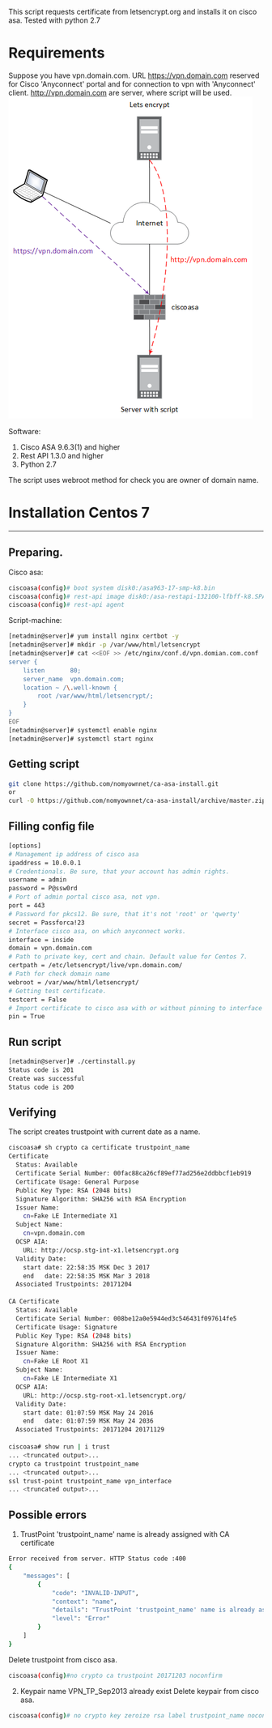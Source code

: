 This script requests certificate from letsencrypt.org and installs it on cisco asa. Tested with python 2.7

# Requirements
Suppose you have vpn.domain.com. URL https://vpn.domain.com reserved for Cisco 'Anyconnect' portal and for connection to vpn with 'Anyconnect' client.
http://vpn.domain.com are server, where script will be used.
![OUTLINE](outline.png)

Software:
1. Cisco ASA 9.6.3(1) and higher
2. Rest API 1.3.0 and higher
3. Python 2.7

The script uses webroot method for check you are owner of domain name. 

# Installation Centos 7
-------------------------------------------------------------------------
## Preparing.
Cisco asa:
```bash
ciscoasa(config)# boot system disk0:/asa963-17-smp-k8.bin
ciscoasa(config)# rest-api image disk0:/asa-restapi-132100-lfbff-k8.SPA
ciscoasa(config)# rest-api agent
```

Script-machine:
```bash
[netadmin@server]# yum install nginx certbot -y
[netadmin@server]# mkdir -p /var/www/html/letsencrypt
[netadmin@server]# cat <<EOF >> /etc/nginx/conf.d/vpn.domian.com.conf
server {
    listen       80;
    server_name  vpn.domain.com;
    location ~ /\.well-known {
        root /var/www/html/letsencrypt/;
    }
}
EOF
[netadmin@server]# systemctl enable nginx
[netadmin@server]# systemctl start nginx
```
## Getting script

```bash
git clone https://github.com/nomyownnet/ca-asa-install.git
or
curl -O https://github.com/nomyownnet/ca-asa-install/archive/master.zip
```

## Filling config file

```bash
[options]
# Management ip address of cisco asa 
ipaddress = 10.0.0.1 
# Credentionals. Be sure, that your account has admin rights.
username = admin
password = P@ssw0rd
# Port of admin portal cisco asa, not vpn.
port = 443
# Password for pkcs12. Be sure, that it's not 'root' or 'qwerty'
secret = Passforca!23
# Interface cisco asa, on which anyconnect works. 
interface = inside
domain = vpn.domain.com
# Path to private key, cert and chain. Default value for Centos 7.
certpath = /etc/letsencrypt/live/vpn.domain.com/
# Path for check domain name
webroot = /var/www/html/letsencrypt/
# Getting test certificate.
testcert = False
# Import certificate to cisco asa with or without pinning to interface 
pin = True
```

## Run script
```bash
[netadmin@server]# ./certinstall.py
Status code is 201
Create was successful
Status code is 200
```
## Verifying
The script creates trustpoint with current date as a name.

```bash
ciscoasa# sh crypto ca certificate trustpoint_name
Certificate
  Status: Available
  Certificate Serial Number: 00fac88ca26cf89ef77ad256e2ddbbcf1eb919
  Certificate Usage: General Purpose
  Public Key Type: RSA (2048 bits)
  Signature Algorithm: SHA256 with RSA Encryption
  Issuer Name:
    cn=Fake LE Intermediate X1
  Subject Name:
    cn=vpn.domain.com
  OCSP AIA:
    URL: http://ocsp.stg-int-x1.letsencrypt.org
  Validity Date:
    start date: 22:58:35 MSK Dec 3 2017
    end   date: 22:58:35 MSK Mar 3 2018
  Associated Trustpoints: 20171204

CA Certificate
  Status: Available
  Certificate Serial Number: 008be12a0e5944ed3c546431f097614fe5
  Certificate Usage: Signature
  Public Key Type: RSA (2048 bits)
  Signature Algorithm: SHA256 with RSA Encryption
  Issuer Name:
    cn=Fake LE Root X1
  Subject Name:
    cn=Fake LE Intermediate X1
  OCSP AIA:
    URL: http://ocsp.stg-root-x1.letsencrypt.org/
  Validity Date:
    start date: 01:07:59 MSK May 24 2016
    end   date: 01:07:59 MSK May 24 2036
  Associated Trustpoints: 20171204 20171129

ciscoasa# show run | i trust
... <truncated output>...
crypto ca trustpoint trustpoint_name
... <truncated output>...
ssl trust-point trustpoint_name vpn_interface
... <truncated output>...
```

## Possible errors
1. TrustPoint 'trustpoint_name' name is already assigned with CA certificate
```bash
Error received from server. HTTP Status code :400
{
    "messages": [
        {
            "code": "INVALID-INPUT",
            "context": "name",
            "details": "TrustPoint 'trustpoint_name' name is already assigned with CA certificate.",
            "level": "Error"
        }
    ]
}
```
Delete trustpoint from cisco asa.
```bash
ciscoasa(config)#no crypto ca trustpoint 20171203 noconfirm
```
2. Keypair name VPN_TP_Sep2013 already exist
Delete keypair from cisco asa.
```bash
ciscoasa(config)# no crypto key zeroize rsa label trustpoint_name noconfirm
```

